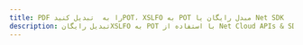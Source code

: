 ---title: PDF را به  تبدیل کنیدPOT، XSLFO به POT مبدل رایگان یا Net SDKdescription: تبدیل رایگانXSLFO به POT با استفاده از Net Cloud APIs & SDK همچنین اسناد PDF را در Cloud ایجاد، ویرایش و رندر کنید.---